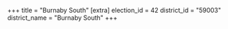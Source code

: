 +++
title = "Burnaby South"
[extra]
election_id = 42
district_id = "59003"
district_name = "Burnaby South"
+++

